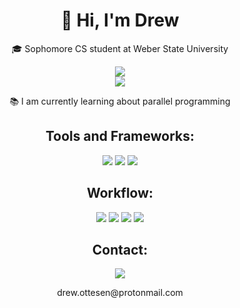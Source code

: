 <h1 align="center">
  👋 Hi, I'm Drew
</h1>
<p align="center">🎓 Sophomore CS student at Weber State University</p>
<div align="center">

</div>
<div align="center">
    <img src="https://github-readme-stats.vercel.app/api/top-langs/?username=DrewRoss5&layout=compact&theme=dark">
</div>
<div align="center">
  <img src="https://github-profile-summary-cards.vercel.app/api/cards/profile-details?username=DrewRoss5&theme=dark">
</div>


<div align="center">
  <p>📚 I am currently learning about parallel programming</p>
</div>
<h2 align="center">Tools and Frameworks:</h2>
<div align="center">
  <img src="https://img.shields.io/badge/CMake-064F8C?style=for-the-badge&logo=cmake&logoColor=white">
  <img src="https://img.shields.io/badge/pypi-3775A9?style=for-the-badge&logo=pypi&logoColor=white">
  <img src="https://img.shields.io/badge/git-%23F05033.svg?style=for-the-badge&logo=git&logoColor=white">
</div>
<h2 align="center">Workflow: </h2>
<div align="center">
  <img src="https://img.shields.io/badge/Ubuntu-E95420?style=for-the-badge&logo=ubuntu&logoColor=white">
  <img src="https://img.shields.io/badge/VSCode-0078D4?style=for-the-badge&logo=visual%20studio%20code&logoColor=white">
  <img src="https://img.shields.io/badge/acer%20laptop-83B81A?style=for-the-badge&logo=acer&logoColor=white">
  <img src="https://img.shields.io/badge/pycharm-143?style=for-the-badge&logo=pycharm&logoColor=black&color=black&labelColor=green">
</div>
<h2 align="center">Contact:</h2>
<div align="center">
  <div>
    <a href="mailto: drew.ottesen@protonmail.com"> <img src="https://img.shields.io/badge/proton%20mail-6D4AFF?style=for-the-badge&logo=protonmail&logoColor=white"></a>
    <p>drew.ottesen@protonmail.com</p>
  </div>
</div>
